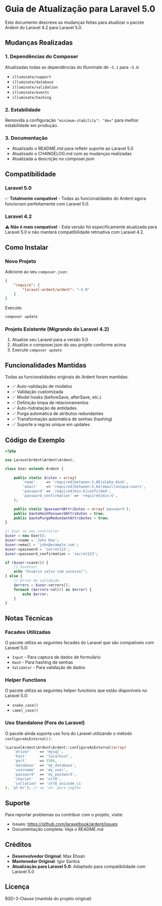 # Guia de Atualização para Laravel 5.0

Este documento descreve as mudanças feitas para atualizar o pacote Ardent do Laravel 4.2 para Laravel 5.0.

## Mudanças Realizadas

### 1. Dependências do Composer
Atualizadas todas as dependências do Illuminate de `~5.1` para `~5.0`:
- `illuminate/support`
- `illuminate/database`
- `illuminate/validation`
- `illuminate/events`
- `illuminate/hashing`

### 2. Estabilidade
Removida a configuração `"minimum-stability": "dev"` para melhor estabilidade em produção.

### 3. Documentação
- Atualizado o README.md para refletir suporte ao Laravel 5.0
- Atualizado o CHANGELOG.md com as mudanças realizadas
- Atualizada a descrição no composer.json

## Compatibilidade

### Laravel 5.0
✅ **Totalmente compatível** - Todas as funcionalidades do Ardent agora funcionam perfeitamente com Laravel 5.0.

### Laravel 4.2
⚠️ **Não é mais compatível** - Esta versão foi especificamente atualizada para Laravel 5.0 e não manterá compatibilidade retroativa com Laravel 4.2.

## Como Instalar

### Novo Projeto

Adicione ao seu `composer.json`:

```json
{
    "require": {
        "laravel-ardent/ardent": "~3.0"
    }
}
```

Execute:
```bash
composer update
```

### Projeto Existente (Migrando do Laravel 4.2)

1. Atualize seu Laravel para a versão 5.0
2. Atualize o composer.json do seu projeto conforme acima
3. Execute `composer update`

## Funcionalidades Mantidas

Todas as funcionalidades originais do Ardent foram mantidas:

- ✅ Auto-validação de modelos
- ✅ Validação customizada
- ✅ Model hooks (beforeSave, afterSave, etc.)
- ✅ Definição limpa de relacionamentos
- ✅ Auto-hidratação de entidades
- ✅ Purga automática de atributos redundantes
- ✅ Transformação automática de senhas (hashing)
- ✅ Suporte a regras unique em updates

## Código de Exemplo

```php
<?php

use LaravelArdent\Ardent\Ardent;

class User extends Ardent {
    
    public static $rules = array(
        'name'     => 'required|between:3,80|alpha_dash',
        'email'    => 'required|between:5,64|email|unique:users',
        'password' => 'required|min:6|confirmed',
        'password_confirmation' => 'required|min:6',
    );

    public static $passwordAttributes = array('password');
    public $autoHashPasswordAttributes = true;
    public $autoPurgeRedundantAttributes = true;
}

// Usar no seu controller
$user = new User();
$user->name = 'John Doe';
$user->email = 'john@example.com';
$user->password = 'secret123';
$user->password_confirmation = 'secret123';

if ($user->save()) {
    // Sucesso!
    echo "Usuário salvo com sucesso!";
} else {
    // Erros de validação
    $errors = $user->errors();
    foreach ($errors->all() as $error) {
        echo $error;
    }
}
```

## Notas Técnicas

### Facades Utilizadas
O pacote utiliza as seguintes facades do Laravel que são compatíveis com Laravel 5.0:
- `Input` - Para captura de dados de formulário
- `Hash` - Para hashing de senhas
- `Validator` - Para validação de dados

### Helper Functions
O pacote utiliza as seguintes helper functions que estão disponíveis no Laravel 5.0:
- `snake_case()`
- `camel_case()`

### Uso Standalone (Fora do Laravel)
O pacote ainda suporta uso fora do Laravel utilizando o método `configureAsExternal()`:

```php
\LaravelArdent\Ardent\Ardent::configureAsExternal(array(
    'driver'    => 'mysql',
    'host'      => 'localhost',
    'port'      => 3306,
    'database'  => 'my_database',
    'username'  => 'my_user',
    'password'  => 'my_password',
    'charset'   => 'utf8',
    'collation' => 'utf8_unicode_ci'
), 'pt-br'); // ou 'en' para inglês
```

## Suporte

Para reportar problemas ou contribuir com o projeto, visite:
- Issues: https://github.com/laravelbook/ardent/issues
- Documentação completa: Veja o README.md

## Créditos

- **Desenvolvedor Original**: Max Ehsan
- **Mantenedor Original**: Igor Santos
- **Atualização para Laravel 5.0**: Adaptado para compatibilidade com Laravel 5.0

## Licença

BSD-3-Clause (mantida do projeto original)

